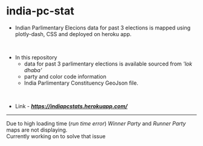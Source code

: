 # india-pc-stat

* Indian Parlimentary Elecions data for past 3 elections is mapped using plotly-dash, CSS and deployed on heroku app.
<br>

* In this repository 
  * data for past 3 parlimentary elections is available sourced from _'lok dhaba'_
  * party and color code information
  * India Parlimentary Constituency GeoJson file.
<br>

* Link - **_https://indiapcstats.herokuapp.com/_**

---

Due to high loading time (_run time error_) _Winner Party_ and _Runner Party_ maps are not displaying.
<br>
Currently working on to solve that issue
